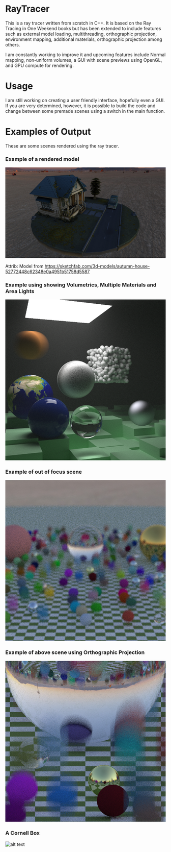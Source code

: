 # RayTracer

This is a ray tracer written from scratch in C++. It is based on the Ray Tracing in One Weekend books but has been extended 
to include features such as external model loading, multithreading, orthographic projection, environment mapping, additional
materials, orthographic projection among others.

I am constantly working to improve it and upcoming features include Normal mapping, non-uniform volumes, a GUI with scene 
previews using OpenGL, and GPU compute for rendering.


# Usage

I am still working on creating a user friendly interface, hopefully even a GUI. If you are very determined, however, it is possible to build the code and change between some premade scenes using a switch in the main function.

# Examples of Output

These are some scenes rendered using the ray tracer.

### Example of a rendered model 

![alt text](https://github.com/MylesPribeg/RayTracer/blob/master/outputs/model.jpg)

Attrib: Model from https://sketchfab.com/3d-models/autumn-house-52772448c62348e0a4951b51758d5587


### Example using showing Volumetrics, Multiple Materials and Area Lights
![alt text](https://github.com/MylesPribeg/RayTracer/blob/master/outputs/volumetric.png)

### Example of out of focus scene 
![alt text](https://github.com/MylesPribeg/RayTracer/blob/master/outputs/output-persp.jpg)

### Example of above scene using Orthographic Projection 
![alt text](https://github.com/MylesPribeg/RayTracer/blob/master/outputs/output-ortho.jpg)


### A Cornell Box 
![alt text](https://github.com/MylesPribeg/RayTracer/blob/master/outputs/cornell.png)
